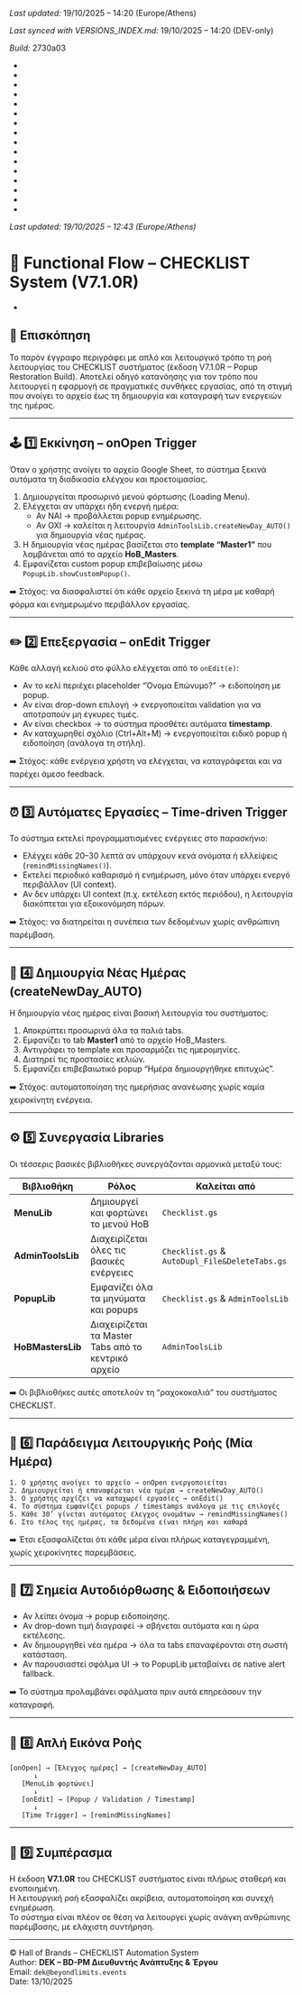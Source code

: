 *Last updated:* 19/10/2025 – 14:20 (Europe/Athens)

*Last synced with VERSIONS_INDEX.md:* 19/10/2025 – 14:20 (DEV-only)

*Build:* 2730a03



*



*



*



*



*



*



*



*



*

*
*
*
*
*
*
*
*Last updated: 19/10/2025 – 12:43 (Europe/Athens)*
# 🧩 **Functional Flow – CHECKLIST System (V7.1.0R)**
*

## 📘 Επισκόπηση
Το παρόν έγγραφο περιγράφει με απλό και λειτουργικό τρόπο τη ροή λειτουργίας του CHECKLIST συστήματος (έκδοση V7.1.0R – Popup Restoration Build).
Αποτελεί οδηγό κατανόησης για τον τρόπο που λειτουργεί η εφαρμογή σε πραγματικές συνθήκες εργασίας, από τη στιγμή που ανοίγει το αρχείο έως τη δημιουργία και καταγραφή των ενεργειών της ημέρας.

---

## 🕹️ 1️⃣ Εκκίνηση – onOpen Trigger
Όταν ο χρήστης ανοίγει το αρχείο Google Sheet, το σύστημα ξεκινά αυτόματα τη διαδικασία ελέγχου και προετοιμασίας.

1. Δημιουργείται προσωρινό μενού φόρτωσης (Loading Menu).  
2. Ελέγχεται αν υπάρχει ήδη ενεργή ημέρα:  
   - Αν ΝΑΙ → προβάλλεται popup ενημέρωσης.  
   - Αν ΟΧΙ → καλείται η λειτουργία `AdminToolsLib.createNewDay_AUTO()` για δημιουργία νέας ημέρας.  
3. Η δημιουργία νέας ημέρας βασίζεται στο **template “Master1”** που λαμβάνεται από το αρχείο **HoB_Masters**.  
4. Εμφανίζεται custom popup επιβεβαίωσης μέσω `PopupLib.showCustomPopup()`.

➡️ Στόχος: να διασφαλιστεί ότι κάθε αρχείο ξεκινά τη μέρα με καθαρή φόρμα και ενημερωμένο περιβάλλον εργασίας.

---

## ✏️ 2️⃣ Επεξεργασία – onEdit Trigger
Κάθε αλλαγή κελιού στο φύλλο ελέγχεται από το `onEdit(e)`:

- Αν το κελί περιέχει placeholder “Όνομα Επώνυμο?” → ειδοποίηση με popup.  
- Αν είναι drop-down επιλογή → ενεργοποιείται validation για να αποτραπούν μη έγκυρες τιμές.  
- Αν είναι checkbox → το σύστημα προσθέτει αυτόματα **timestamp**.  
- Αν καταχωρηθεί σχόλιο (Ctrl+Alt+M) → ενεργοποιείται ειδικό popup ή ειδοποίηση (ανάλογα τη στήλη).

➡️ Στόχος: κάθε ενέργεια χρήστη να ελέγχεται, να καταγράφεται και να παρέχει άμεσο feedback.

---

## ⏰ 3️⃣ Αυτόματες Εργασίες – Time-driven Trigger
Το σύστημα εκτελεί προγραμματισμένες ενέργειες στο παρασκήνιο:

- Ελέγχει κάθε 20–30 λεπτά αν υπάρχουν κενά ονόματα ή ελλείψεις (`remindMissingNames()`).  
- Εκτελεί περιοδικό καθαρισμό ή ενημέρωση, μόνο όταν υπάρχει ενεργό περιβάλλον (UI context).  
- Αν δεν υπάρχει UI context (π.χ. εκτέλεση εκτός περιόδου), η λειτουργία διακόπτεται για εξοικονόμηση πόρων.

➡️ Στόχος: να διατηρείται η συνέπεια των δεδομένων χωρίς ανθρώπινη παρέμβαση.

---

## 📄 4️⃣ Δημιουργία Νέας Ημέρας (createNewDay_AUTO)
Η δημιουργία νέας ημέρας είναι βασική λειτουργία του συστήματος:

1. Αποκρύπτει προσωρινά όλα τα παλιά tabs.  
2. Εμφανίζει το tab **Master1** από το αρχείο HoB_Masters.  
3. Αντιγράφει το template και προσαρμόζει τις ημερομηνίες.  
4. Διατηρεί τις προστασίες κελιών.  
5. Εμφανίζει επιβεβαιωτικό popup “Ημέρα δημιουργήθηκε επιτυχώς”.

➡️ Στόχος: αυτοματοποίηση της ημερήσιας ανανέωσης χωρίς καμία χειροκίνητη ενέργεια.

---

## ⚙️ 5️⃣ Συνεργασία Libraries
Οι τέσσερις βασικές βιβλιοθήκες συνεργάζονται αρμονικά μεταξύ τους:

| Βιβλιοθήκη | Ρόλος | Καλείται από |
|-------------|--------|--------------|
| **MenuLib** | Δημιουργεί και φορτώνει το μενού HoB | `Checklist.gs` |
| **AdminToolsLib** | Διαχειρίζεται όλες τις βασικές ενέργειες | `Checklist.gs` & `AutoDupl_File&DeleteTabs.gs` |
| **PopupLib** | Εμφανίζει όλα τα μηνύματα και popups | `Checklist.gs` & `AdminToolsLib` |
| **HoBMastersLib** | Διαχειρίζεται τα Master Tabs από το κεντρικό αρχείο | `AdminToolsLib` |

➡️ Οι βιβλιοθήκες αυτές αποτελούν τη “ραχοκοκαλιά” του συστήματος CHECKLIST.

---

## 🧭 6️⃣ Παράδειγμα Λειτουργικής Ροής (Μία Ημέρα)
```
1. Ο χρήστης ανοίγει το αρχείο → onOpen ενεργοποιείται
2. Δημιουργείται ή επαναφέρεται νέα ημέρα → createNewDay_AUTO()
3. Ο χρήστης αρχίζει να καταχωρεί εργασίες → onEdit()
4. Το σύστημα εμφανίζει popups / timestamps ανάλογα με τις επιλογές
5. Κάθε 30’ γίνεται αυτόματος έλεγχος ονομάτων → remindMissingNames()
6. Στο τέλος της ημέρας, τα δεδομένα είναι πλήρη και καθαρά
```

➡️ Έτσι εξασφαλίζεται ότι κάθε μέρα είναι πλήρως καταγεγραμμένη, χωρίς χειροκίνητες παρεμβάσεις.

---

## 🧩 7️⃣ Σημεία Αυτοδιόρθωσης & Ειδοποιήσεων
- Αν λείπει όνομα → popup ειδοποίησης.  
- Αν drop-down τιμή διαγραφεί → σβήνεται αυτόματα και η ώρα εκτέλεσης.  
- Αν δημιουργηθεί νέα ημέρα → όλα τα tabs επαναφέρονται στη σωστή κατάσταση.  
- Αν παρουσιαστεί σφάλμα UI → το PopupLib μεταβαίνει σε native alert fallback.  

➡️ Το σύστημα προλαμβάνει σφάλματα πριν αυτά επηρεάσουν την καταγραφή.

---

## 🧩 8️⃣ Απλή Εικόνα Ροής
```
[onOpen] → [Έλεγχος ημέρας] → [createNewDay_AUTO]
      ↓
   [MenuLib φορτώνει]
      ↓
   [onEdit] → [Popup / Validation / Timestamp]
      ↓
   [Time Trigger] → [remindMissingNames]
```

---

## 🧠 9️⃣ Συμπέρασμα
Η έκδοση **V7.1.0R** του CHECKLIST συστήματος είναι πλήρως σταθερή και ενοποιημένη.  
Η λειτουργική ροή εξασφαλίζει ακρίβεια, αυτοματοποίηση και συνεχή ενημέρωση.  
Το σύστημα είναι πλέον σε θέση να λειτουργεί χωρίς ανάγκη ανθρώπινης παρέμβασης, με ελάχιστη συντήρηση.

---

© Hall of Brands – CHECKLIST Automation System  
Author: **DEK – BD-PM Διευθυντής Ανάπτυξης & Έργου**  
Email: `dek@beyondlimits.events`  
Date: 13/10/2025

